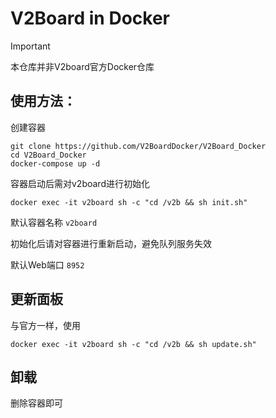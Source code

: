 # V2Board in Docker

> [!IMPORTANT]
> 本仓库并非V2board官方Docker仓库

## 使用方法：

创建容器

```shell
git clone https://github.com/V2BoardDocker/V2Board_Docker
cd V2Board_Docker
docker-compose up -d
```

容器启动后需对v2board进行初始化

```shell
docker exec -it v2board sh -c "cd /v2b && sh init.sh"
```

默认容器名称 `v2board`

初始化后请对容器进行重新启动，避免队列服务失效

默认Web端口 `8952`

## 更新面板

与官方一样，使用
```shell
docker exec -it v2board sh -c "cd /v2b && sh update.sh"
```

## 卸载

删除容器即可
